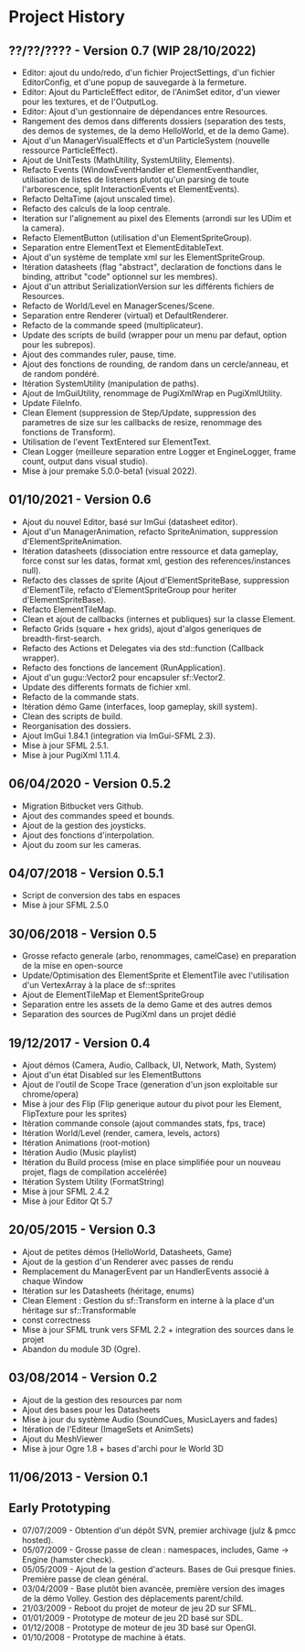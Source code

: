# Project History

## ??/??/???? - Version 0.7 (WIP 28/10/2022)
- Editor: ajout du undo/redo, d'un fichier ProjectSettings, d'un fichier EditorConfig, et d'une popup de sauvegarde à la fermeture.
- Editor: Ajout du ParticleEffect editor, de l'AnimSet editor, d'un viewer pour les textures, et de l'OutputLog.
- Editor: Ajout d'un gestionnaire de dépendances entre Resources.
- Rangement des demos dans differents dossiers (separation des tests, des demos de systemes, de la demo HelloWorld, et de la demo Game).
- Ajout d'un ManagerVisualEffects et d'un ParticleSystem (nouvelle ressource ParticleEffect).
- Ajout de UnitTests (MathUtility, SystemUtility, Elements).
- Refacto Events (WindowEventHandler et ElementEventhandler, utilisation de listes de listeners plutot qu'un parsing de toute l'arborescence, split InteractionEvents et ElementEvents).
- Refacto DeltaTime (ajout unscaled time).
- Refacto des calculs de la loop centrale.
- Iteration sur l'alignement au pixel des Elements (arrondi sur les UDim et la camera).
- Refacto ElementButton (utilisation d'un ElementSpriteGroup).
- Separation entre ElementText et ElementEditableText.
- Ajout d'un système de template xml sur les ElementSpriteGroup.
- Itération datasheets (flag "abstract", declaration de fonctions dans le binding, attribut "code" optionnel sur les membres).
- Ajout d'un attribut SerializationVersion sur les différents fichiers de Resources.
- Refacto de World/Level en ManagerScenes/Scene.
- Separation entre Renderer (virtual) et DefaultRenderer.
- Refacto de la commande speed (multiplicateur).
- Update des scripts de build (wrapper pour un menu par defaut, option pour les subrepos).
- Ajout des commandes ruler, pause, time.
- Ajout des fonctions de rounding, de random dans un cercle/anneau, et de random pondéré.
- Itération SystemUtility (manipulation de paths).
- Ajout de ImGuiUtility, renommage de PugiXmlWrap en PugiXmlUtility.
- Update FileInfo.
- Clean Element (suppression de Step/Update, suppression des parametres de size sur les callbacks de resize, renommage des fonctions de Transform).
- Utilisation de l'event TextEntered sur ElementText.
- Clean Logger (meilleure separation entre Logger et EngineLogger, frame count, output dans visual studio).
- Mise à jour premake 5.0.0-beta1 (visual 2022).

## 01/10/2021 - Version 0.6
- Ajout du nouvel Editor, basé sur ImGui (datasheet editor).
- Ajout d'un ManagerAnimation, refacto SpriteAnimation, suppression d'ElementSpriteAnimation.
- Itération datasheets (dissociation entre ressource et data gameplay, force const sur les datas, format xml, gestion des references/instances null).
- Refacto des classes de sprite (Ajout d'ElementSpriteBase, suppression d'ElementTile, refacto d'ElementSpriteGroup pour heriter d'ElementSpriteBase).
- Refacto ElementTileMap.
- Clean et ajout de callbacks (internes et publiques) sur la classe Element.
- Refacto Grids (square + hex grids), ajout d'algos generiques de breadth-first-search.
- Refacto des Actions et Delegates via des std::function (Callback wrapper).
- Refacto des fonctions de lancement (RunApplication).
- Ajout d'un gugu::Vector2 pour encapsuler sf::Vector2.
- Update des differents formats de fichier xml.
- Refacto de la commande stats.
- Itération démo Game (interfaces, loop gameplay, skill system).
- Clean des scripts de build.
- Reorganisation des dossiers.
- Ajout ImGui 1.84.1 (integration via ImGui-SFML 2.3).
- Mise à jour SFML 2.5.1.
- Mise à jour PugiXml 1.11.4.

## 06/04/2020 - Version 0.5.2
- Migration Bitbucket vers Github.
- Ajout des commandes speed et bounds.
- Ajout de la gestion des joysticks.
- Ajout des fonctions d'interpolation.
- Ajout du zoom sur les cameras.

## 04/07/2018 - Version 0.5.1
- Script de conversion des tabs en espaces
- Mise à jour SFML 2.5.0

## 30/06/2018 - Version 0.5
- Grosse refacto generale (arbo, renommages, camelCase) en preparation de la mise en open-source
- Update/Optimisation des ElementSprite et ElementTile avec l'utilisation d'un VertexArray à la place de sf::sprites
- Ajout de ElementTileMap et ElementSpriteGroup
- Separation entre les assets de la demo Game et des autres demos
- Separation des sources de PugiXml dans un projet dédié

## 19/12/2017 - Version 0.4
- Ajout démos (Camera, Audio, Callback, UI, Network, Math, System)
- Ajout d'un état Disabled sur les ElementButtons
- Ajout de l'outil de Scope Trace (generation d'un json exploitable sur chrome/opera)
- Mise à jour des Flip (Flip generique autour du pivot pour les Element, FlipTexture pour les sprites)
- Itération commande console (ajout commandes stats, fps, trace)
- Itération World/Level (render, camera, levels, actors)
- Itération Animations (root-motion)
- Itération Audio (Music playlist)
- Itération du Build process (mise en place simplifiée pour un nouveau projet, flags de compilation accelérée)
- Itération System Utility (FormatString)
- Mise à jour SFML 2.4.2
- Mise à jour Editor Qt 5.7

## 20/05/2015 - Version 0.3
- Ajout de petites démos (HelloWorld, Datasheets, Game)
- Ajout de la gestion d'un Renderer avec passes de rendu
- Remplacement du ManagerEvent par un HandlerEvents associé à chaque Window
- Itération sur les Datasheets (héritage, enums)
- Clean Element : Gestion du sf::Transform en interne à la place d'un héritage sur sf::Transformable
- const correctness
- Mise à jour SFML trunk vers SFML 2.2 + integration des sources dans le projet
- Abandon du module 3D (Ogre).

## 03/08/2014 - Version 0.2
- Ajout de la gestion des resources par nom
- Ajout des bases pour les Datasheets
- Mise à jour du système Audio (SoundCues, MusicLayers and fades)
- Itération de l'Editeur (ImageSets et AnimSets)
- Ajout du MeshViewer
- Mise à jour Ogre 1.8 + bases d'archi pour le World 3D

## 11/06/2013 - Version 0.1

## Early Prototyping
- 07/07/2009 - Obtention d'un dépôt SVN, premier archivage (julz & pmcc hosted).
- 05/07/2009 - Grosse passe de clean : namespaces, includes, Game -> Engine (hamster check).
- 05/05/2009 - Ajout de la gestion d'acteurs. Bases de Gui presque finies. Première passe de clean général.
- 03/04/2009 - Base plutôt bien avancée, première version des images de la démo Volley. Gestion des déplacements parent/child.
- 21/03/2009 - Reboot du projet de moteur de jeu 2D sur SFML.
- 01/01/2009 - Prototype de moteur de jeu 2D basé sur SDL.
- 01/12/2008 - Prototype de moteur de jeu 3D basé sur OpenGl.
- 01/10/2008 - Prototype de machine à états.
